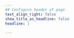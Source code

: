 ```yaml
---
## Configure header of page
text_align_right: false
show_title_as_headline: false
headline: |
  
---
```


<!-- this is a subheadline -->
